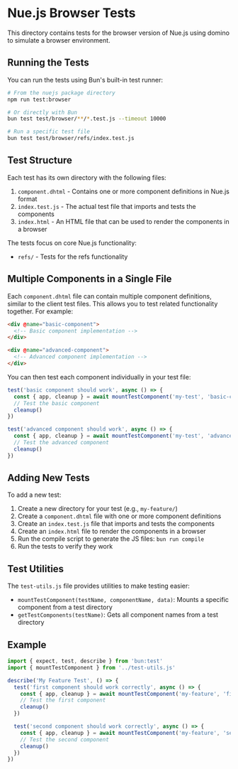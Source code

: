 # Nue.js Browser Tests

This directory contains tests for the browser version of Nue.js using domino to simulate a browser environment.

## Running the Tests

You can run the tests using Bun's built-in test runner:

```bash
# From the nuejs package directory
npm run test:browser

# Or directly with Bun
bun test test/browser/**/*.test.js --timeout 10000

# Run a specific test file
bun test test/browser/refs/index.test.js
```

## Test Structure

Each test has its own directory with the following files:

1. `component.dhtml` - Contains one or more component definitions in Nue.js format
2. `index.test.js` - The actual test file that imports and tests the components
3. `index.html` - An HTML file that can be used to render the components in a browser

The tests focus on core Nue.js functionality:

- `refs/` - Tests for the refs functionality

## Multiple Components in a Single File

Each `component.dhtml` file can contain multiple component definitions, similar to the client test files. This allows you to test related functionality together. For example:

```html
<div @name="basic-component">
  <!-- Basic component implementation -->
</div>

<div @name="advanced-component">
  <!-- Advanced component implementation -->
</div>
```

You can then test each component individually in your test file:

```javascript
test('basic component should work', async () => {
  const { app, cleanup } = await mountTestComponent('my-test', 'basic-component')
  // Test the basic component
  cleanup()
})

test('advanced component should work', async () => {
  const { app, cleanup } = await mountTestComponent('my-test', 'advanced-component')
  // Test the advanced component
  cleanup()
})
```

## Adding New Tests

To add a new test:

1. Create a new directory for your test (e.g., `my-feature/`)
2. Create a `component.dhtml` file with one or more component definitions
3. Create an `index.test.js` file that imports and tests the components
4. Create an `index.html` file to render the components in a browser
5. Run the compile script to generate the JS files: `bun run compile`
6. Run the tests to verify they work

## Test Utilities

The `test-utils.js` file provides utilities to make testing easier:

- `mountTestComponent(testName, componentName, data)`: Mounts a specific component from a test directory
- `getTestComponents(testName)`: Gets all component names from a test directory

## Example

```javascript
import { expect, test, describe } from 'bun:test'
import { mountTestComponent } from '../test-utils.js'

describe('My Feature Test', () => {
  test('first component should work correctly', async () => {
    const { app, cleanup } = await mountTestComponent('my-feature', 'first-component')
    // Test the first component
    cleanup()
  })

  test('second component should work correctly', async () => {
    const { app, cleanup } = await mountTestComponent('my-feature', 'second-component')
    // Test the second component
    cleanup()
  })
})
```
